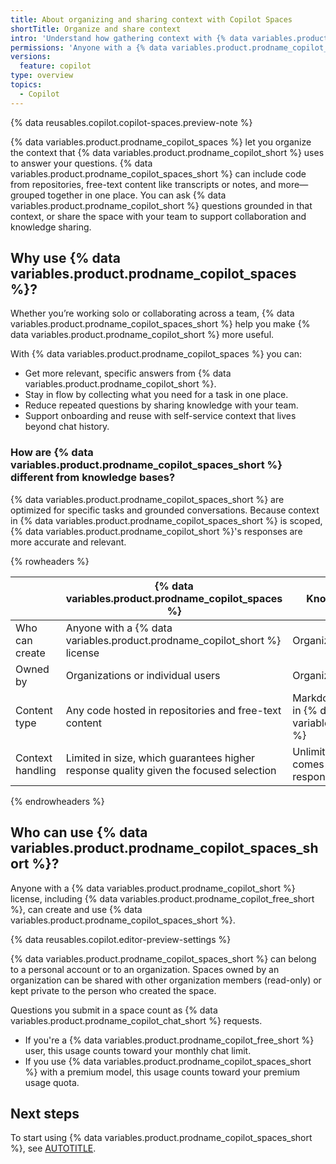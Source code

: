 ```yaml
---
title: About organizing and sharing context with Copilot Spaces
shortTitle: Organize and share context
intro: 'Understand how gathering context with {% data variables.product.prodname_copilot_spaces %} can improve your results and help your teammates.'
permissions: 'Anyone with a {% data variables.product.prodname_copilot_short %} license can use {% data variables.product.prodname_copilot_spaces_short %}.'
versions:
  feature: copilot
type: overview
topics:
  - Copilot
---
```


{% data reusables.copilot.copilot-spaces.preview-note %}

{% data variables.product.prodname_copilot_spaces %} let you organize the context that {% data variables.product.prodname_copilot_short %} uses to answer your questions. {% data variables.product.prodname_copilot_spaces_short %} can include code from repositories, free-text content like transcripts or notes, and more—grouped together in one place. You can ask {% data variables.product.prodname_copilot_short %} questions grounded in that context, or share the space with your team to support collaboration and knowledge sharing.

## Why use {% data variables.product.prodname_copilot_spaces %}?

Whether you’re working solo or collaborating across a team, {% data variables.product.prodname_copilot_spaces_short %} help you make {% data variables.product.prodname_copilot_short %} more useful.

With {% data variables.product.prodname_copilot_spaces %} you can:

* Get more relevant, specific answers from {% data variables.product.prodname_copilot_short %}.
* Stay in flow by collecting what you need for a task in one place.
* Reduce repeated questions by sharing knowledge with your team.
* Support onboarding and reuse with self-service context that lives beyond chat history.

### How are {% data variables.product.prodname_copilot_spaces_short %} different from knowledge bases?

{% data variables.product.prodname_copilot_spaces_short %} are optimized for specific tasks and grounded conversations. Because context in {% data variables.product.prodname_copilot_spaces_short %} is scoped, {% data variables.product.prodname_copilot_short %}'s responses are more accurate and relevant.

{% rowheaders %}

|                      | {% data variables.product.prodname_copilot_spaces %}         | Knowledge bases                                             |
| -------------------- | --------------------------- | -------------------------------------------------------------- |
| Who can create   | Anyone with a {% data variables.product.prodname_copilot_short %} license             | Organization owners                                              |
| Owned by   | Organizations or individual users              | Organizations                             |
| Content type     | Any code hosted in repositories and free-text content                  | Markdown files hosted in {% data variables.product.github %}
| Context handling | Limited in size, which guarantees higher response quality given the focused selection | Unlimited, but that comes with reduced response quality |

{% endrowheaders %}

## Who can use {% data variables.product.prodname_copilot_spaces_short %}?

Anyone with a {% data variables.product.prodname_copilot_short %} license, including {% data variables.product.prodname_copilot_free_short %}, can create and use {% data variables.product.prodname_copilot_spaces_short %}.

{% data reusables.copilot.editor-preview-settings %}

{% data variables.product.prodname_copilot_spaces_short %} can belong to a personal account or to an organization. Spaces owned by an organization can be shared with other organization members (read-only) or kept private to the person who created the space.

Questions you submit in a space count as {% data variables.product.prodname_copilot_chat_short %} requests.

* If you're a {% data variables.product.prodname_copilot_free_short %} user, this usage counts toward your monthly chat limit.
* If you use {% data variables.product.prodname_copilot_spaces_short %} with a premium model, this usage counts toward your premium usage quota.

## Next steps

To start using {% data variables.product.prodname_copilot_spaces_short %}, see [AUTOTITLE](/copilot/using-github-copilot/copilot-spaces/creating-and-using-copilot-spaces).

